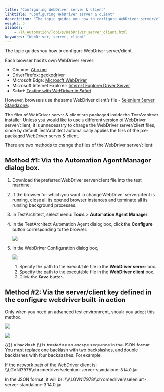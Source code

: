 ```yaml
--- 
title: "Configuring WebDriver server & client"
linktitle: "Configuring WebDriver server & client"
description: "The topic guides you how to configure WebDriver server/client."
weight: 3
aliases: 
    - /TA_Automation/Topics/WebDriver_server_client.html
keywords: "WebDriver, server, client"
---
```


The topic guides you how to configure WebDriver server/client.

Each browser has its own WebDriver server:

-   Chrome: [Chrome](http://chromedriver.chromium.org/)
-   DriverFirefox: [geckodriver](https://github.com/mozilla/geckodriver/releases)
-   Microsoft Edge: [Microsoft WebDriver](https://developer.microsoft.com/en-us/microsoft-edge/tools/webdriver/)
-   Microsoft Internet Explorer: [Internet Explorer Driver Server](https://www.seleniumhq.org/download/)
-   Safari: [Testing with WebDriver in Safari](https://developer.apple.com/documentation/webkit/testing_with_webdriver_in_safari)

However, browsers use the same WebDriver client’s file - [Selenium Server Standalone](https://www.seleniumhq.org/download/).

The files of WebDriver server & client are packaged inside the TestArchitect installer. Unless you would like to use a different version of WebDriver server/client, it is unnecessary to change the WebDriver server/client files, since by default TestArchitect automatically applies the files of the pre-packaged WebDriver server & client.

There are two methods to change the files of the WebDriver server/client:

## Method \#1: Via the **Automation Agent Manager** dialog box.

1.  Download the preferred WebDriver server/client file into the test machine.
2.  If the browser for which you want to change WebDriver server/client is running, close all its opened browser instances and terminate all its running background processes.
3.  In TestArchitect, select menu: **Tools** \> **Automation Agent Manager**.
4.  In the TestArchitect Automation Agent dialog box, click the **Configure** button corresponding to the browser.

    ![](/images/TA_Automation/Images/WebDriver_Automation_Agent_Manager_dlg.png)

5.  In the WebDriver Configuration dialog box,

    ![](/images/TA_Automation/Images/WebDriver_Configuration_dlg.png)

    1.  Specify the path to the executable file in the **WebDriver server** box.
    2.  Specify the path to the executable file in the **WebDriver client** box.
    3.  Click the **Save** button.

## Method \#2: Via the server/client key defined in the configure webdriver built-in action

Only when you need an advanced test environment, should you adopt this method.

![](/images/TA_Automation/Images/WebDriver_configure_server.png)

![](/images/TA_Automation/Images/WebDriver_configure_client.png)

{{<attention>}} a backlash \(\\\) is treated as an escape sequence in the JSON format. You must replace one backlash with two backslashes, and double backlashes with four backslashes. For example,

If the network path of the WebDriver client is: \\\\LGVN17978\\chromedriver\\selenium-server-standalone-3.14.0.jar

In the JSON format, it will be: \\\\\\\\LGVN17978\\\\chromedriver\\\\selenium-server-standalone-3.14.0.jar




